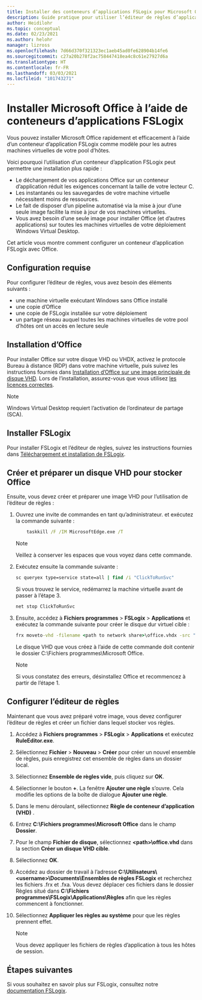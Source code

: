 ```yaml
---
title: Installer des conteneurs d’applications FSLogix pour Microsoft Office dans Windows Virtual Desktop – Azure
description: Guide pratique pour utiliser l’éditeur de règles d’application pour créer un conteneur d’application FSLogix avec Office dans Windows Virtual Desktop.
author: Heidilohr
ms.topic: conceptual
ms.date: 02/23/2021
ms.author: helohr
manager: lizross
ms.openlocfilehash: 7d66d370f321323ec1aeb45ad0fe628904b14fe6
ms.sourcegitcommit: c27a20b278f2ac758447418ea4c8c61e27927d6a
ms.translationtype: HT
ms.contentlocale: fr-FR
ms.lasthandoff: 03/03/2021
ms.locfileid: "101743271"
---
```

# <a name="install-microsoft-office-using-fslogix-application-containers"></a>Installer Microsoft Office à l’aide de conteneurs d’applications FSLogix

Vous pouvez installer Microsoft Office rapidement et efficacement à l’aide d’un conteneur d’application FSLogix comme modèle pour les autres machines virtuelles de votre pool d’hôtes.

Voici pourquoi l’utilisation d’un conteneur d’application FSLogix peut permettre une installation plus rapide :

- Le déchargement de vos applications Office sur un conteneur d’application réduit les exigences concernant la taille de votre lecteur C.
- Les instantanés ou les sauvegardes de votre machine virtuelle nécessitent moins de ressources.
- Le fait de disposer d’un pipeline automatisé via la mise à jour d’une seule image facilite la mise à jour de vos machines virtuelles.
- Vous avez besoin d’une seule image pour installer Office (et d’autres applications) sur toutes les machines virtuelles de votre déploiement Windows Virtual Desktop.

Cet article vous montre comment configurer un conteneur d’application FSLogix avec Office.

## <a name="requirements"></a>Configuration requise

Pour configurer l’éditeur de règles, vous avez besoin des éléments suivants :

- une machine virtuelle exécutant Windows sans Office installé
- une copie d’Office
- une copie de FSLogix installée sur votre déploiement
- un partage réseau auquel toutes les machines virtuelles de votre pool d’hôtes ont un accès en lecture seule

## <a name="install-office"></a>Installation d’Office

Pour installer Office sur votre disque VHD ou VHDX, activez le protocole Bureau à distance (RDP) dans votre machine virtuelle, puis suivez les instructions fournies dans [Installation d’Office sur une image principale de disque VHD](install-office-on-wvd-master-image.md). Lors de l’installation, assurez-vous que vous utilisez [les licences correctes](overview.md#requirements).

>[!NOTE]
>Windows Virtual Desktop requiert l’activation de l’ordinateur de partage (SCA).

## <a name="install-fslogix"></a>Installer FSLogix

Pour installer FSLogix et l’éditeur de règles, suivez les instructions fournies dans [Téléchargement et installation de FSLogix](/fslogix/install-ht).

## <a name="create-and-prepare-a-vhd-to-store-office"></a>Créer et préparer un disque VHD pour stocker Office

Ensuite, vous devez créer et préparer une image VHD pour l’utilisation de l’éditeur de règles :

1. Ouvrez une invite de commandes en tant qu’administrateur. et exécutez la commande suivante :

    ```cmd
        taskkill /F /IM MicrosoftEdge.exe /T
    ```

    >[!NOTE]
    > Veillez à conserver les espaces que vous voyez dans cette commande.

2. Exécutez ensuite la commande suivante :

    ```cmd
    sc queryex type=service state=all | find /i "ClickToRunSvc"
    ```
    
   Si vous trouvez le service, redémarrez la machine virtuelle avant de passer à l’étape 3.

    ```cmd
    net stop ClickToRunSvc
    ```

3. Ensuite, accédez à **Fichiers programmes** > **FSLogix** > **Applications** et exécutez la commande suivante pour créer le disque dur virtuel cible :

    ```cmd
    frx moveto-vhd -filename <path to network share>\office.vhdx -src "C:\Program Files\Microsoft Office" -size-mbs 5000 
    ```

    Le disque VHD que vous créez à l’aide de cette commande doit contenir le dossier C:\\Fichiers programmes\\Microsoft Office.

    >[!NOTE]
    >Si vous constatez des erreurs, désinstallez Office et recommencez à partir de l’étape 1.

## <a name="configure-the-rule-editor"></a>Configurer l’éditeur de règles

Maintenant que vous avez préparé votre image, vous devez configurer l’éditeur de règles et créer un fichier dans lequel stocker vos règles.

1. Accédez à **Fichiers programmes** > **FSLogix** > **Applications** et exécutez **RuleEditor.exe**.

2. Sélectionnez **Fichier** > **Nouveau** > **Créer** pour créer un nouvel ensemble de règles, puis enregistrez cet ensemble de règles dans un dossier local.

3. Sélectionnez **Ensemble de règles vide**, puis cliquez sur **OK**.

4. Sélectionner le bouton **+**. La fenêtre **Ajouter une règle** s’ouvre. Cela modifie les options de la boîte de dialogue **Ajouter une règle**.

5. Dans le menu déroulant, sélectionnez **Règle de conteneur d’application (VHD)** .

6. Entrez **C:\\Fichiers programmes\\Microsoft Office** dans le champ **Dossier**.

7. Pour le champ **Fichier de disque**, sélectionnez **\<path\>\\office.vhd** dans la section **Créer un disque VHD cible**.

8. Sélectionnez **OK**.

9. Accédez au dossier de travail à l’adresse **C:\\Utilisateurs\\\<username\>\\Documents\\Ensembles de règles FSLogix** et recherchez les fichiers .frx et .fxa. Vous devez déplacer ces fichiers dans le dossier Règles situé dans **C:\\Fichiers programmes\\FSLogix\\Applications\\Règles** afin que les règles commencent à fonctionner.

10. Sélectionnez **Appliquer les règles au système** pour que les règles prennent effet.

     >[!NOTE]
     > Vous devez appliquer les fichiers de règles d’application à tous les hôtes de session.

## <a name="next-steps"></a>Étapes suivantes

Si vous souhaitez en savoir plus sur FSLogix, consultez notre [documentation FSLogix](/fslogix/).